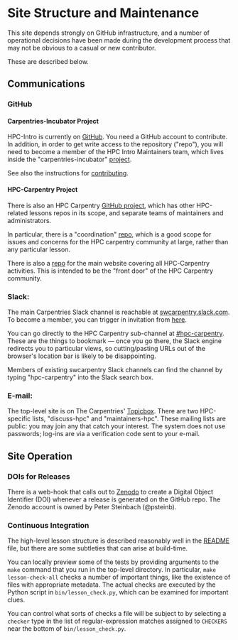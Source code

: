 # Site Structure and Maintenance

This site depends strongly on GitHub infrastructure, and a number of
operational decisions have been made during the development process
that may not be obvious to a casual or new contributor.

These are described below.

## Communications

### GitHub

#### Carpentries-Incubator Project

HPC-Intro is currently on [GitHub][hpc-intro]. You need a GitHub
account to contribute. In addition, in order to get write access to
the repository ("repo"), you will need to become a member of the HPC
Intro Maintainers team, which lives inside the "carpentries-incubator"
[project][incubator-base].

See also the instructions for [contributing](CONTRIBUTING.md).

#### HPC-Carpentry Project

There is also an HPC Carpentry [GitHub project][project-github], which
has other HPC-related lessons repos in its scope, and separate teams
of maintainers and administrators.

In particular, there is a "coordination" [repo][coord-repo], which is
a good scope for issues and concerns for the HPC carpentry community
at large, rather than any particular lesson.

There is also a [repo][mainsite-repo] for the main website covering
all HPC-Carpentry activities. This is intended to be the "front door"
of the HPC Carpentry community.

### Slack:

The main Carpentries Slack channel is reachable at
[swcarpentry.slack.com][swc-slack]. To become a member, you can
trigger in invitation from [here][slack-invite].

You can go directly to the HPC Carpentry sub-channel at
[#hpc-carpentry][hpc-slack]. These are the things to bookmark — once
you go there, the Slack engine redirects you to particular views, so
cutting/pasting URLs out of the browser's location bar is likely to be
disappointing.

Members of existing swcarpentry Slack channels can find the channel by
typing "hpc-carpentry" into the Slack search box.


### E-mail:

The top-level site is on The Carpentries' [Topicbox][topicbox]. There
are two HPC-specific lists, "discuss-hpc" and "maintainers-hpc". These
mailing lists are public: you may join any that catch your interest.
The system does not use passwords; log-ins are via a verification code
sent to your e-mail.


## Site Operation

### DOIs for Releases 

There is a web-hook that calls out to [Zenodo][zenodo] to create a
Digital Object Identifier (DOI) whenever a release is generated on the
GitHub repo. The Zenodo account is owned by Peter Steinbach (@psteinb).


### Continuous Integration

The high-level lesson structure is described reasonably well in the
[README](README.md) file, but there are some subtleties that can arise
at build-time.

You can locally preview some of the tests by providing arguments to
the `make` command that you run in the top-level directory. In
particular, `make lesson-check-all` checks a number of important
things, like the existence of files with appropriate metadata. The
actual checks are executed by the Python script in
`bin/lesson_check.py`, which can be examined for important clues.

You can control what sorts of checks a file will be subject to by
selecting a `checker` type in the list of regular-expression matches
assigned to `CHECKERS` near the bottom of `bin/lesson_check.py`.

<!-- Reference -->

[hpc-intro]: https://github.com/carpentries-incubator/hpc-intro
[incubator-base]: https://github.com/carpentries-incubator
[project-github]: https://github.com/hpc-carpentry
[coord-repo]: https://github.com/hpc-carpentry/coordination
[mainsite-repo]: https://github.com/hpc-carpentry/hpc-carpentry.org
[swc-slack]: https://swcarpentry.slack.com
[hpc-slack]: https://swcarpentry.slack.com/#hpc-carpentry
[slack-invite]: https://swc-slack-invite.herokuapp.com
[topicbox]: https://carpentries.topicbox.com
[zenodo]: https://zenodo.org/
